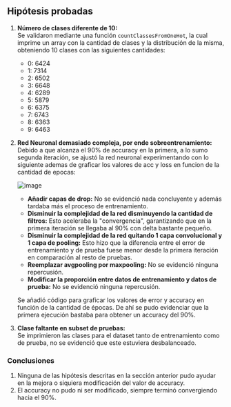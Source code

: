 ## Hipótesis probadas

1. **Número de clases diferente de 10:**  
   Se validaron mediante una función `countClassesFromOneHot`, la cual imprime un array con la cantidad de clases y la distribución de la misma, obteniendo 10 clases con las siguientes cantidades:  
   - 0: 6424  
   - 1: 7314  
   - 2: 6502  
   - 3: 6648  
   - 4: 6289  
   - 5: 5879  
   - 6: 6375  
   - 7: 6743  
   - 8: 6363  
   - 9: 6463  

2. **Red Neuronal demasiado compleja, por ende sobreentrenamiento:**
   Debido a que alcanza el 90% de accuracy en la primera, a lo sumo segunda iteración, se ajustó la red neuronal experimentando con lo siguiente ademas de graficar los valores de acc y loss en funcion de la cantidad de epocas:
   
   ![image](https://github.com/user-attachments/assets/4c8dd863-c35a-48c3-af36-69f97b757037)  
   - **Añadir capas de drop:** No se evidenció nada concluyente y además tardaba más el proceso de entrenamiento.  
   - **Disminuir la complejidad de la red disminuyendo la cantidad de filtros:** Esto aceleraba la "convergencia", garantizando que en la primera iteración se llegaba al 90% con delta bastante pequeño.  
   - **Disminuir la complejidad de la red quitando 1 capa convolucional y 1 capa de pooling:** Esto hizo que la diferencia entre el error de entrenamiento y de prueba fuese menor desde la primera iteración en comparación al resto de pruebas.  
   - **Reemplazar avgpooling por maxpooling:** No se evidenció ninguna repercusión.  
   - **Modificar la proporción entre datos de entrenamiento y datos de prueba:** No se evidenció ninguna repercusión.  

   Se añadió código para graficar los valores de error y accuracy en función de la cantidad de épocas. De ahí se pudo evidenciar que la primera ejecución bastaba para obtener un accuracy del 90%.

4. **Clase faltante en subset de pruebas:**  
   Se imprimieron las clases para el dataset tanto de entrenamiento como de prueba, no se evidenció que este estuviera desbalanceado.

### Conclusiones

1. Ninguna de las hipótesis descritas en la sección anterior pudo ayudar en la mejora o siquiera modificación del valor de accuracy.  
2. El accuracy no pudo ni ser modificado, siempre terminó convergiendo hacia el 90%.


